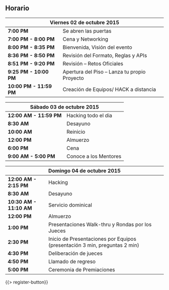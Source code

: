 ﻿## <i class="icon fa-clock-o"></i> Horario

<table class="default">
<thead>
<tr class="row-1 odd">
  <th colspan="2" class="column-1"><div>Viernes 02 de octubre 2015</div></th>
</tr>
</thead>
<tbody class="row-hover" role="alert" aria-live="polite" aria-relevant="all">
<tr class="row-2">
  <td class="column-1"><strong>7:00 PM</strong></td><td class="column-2">Se abren las puertas</td>
</tr>
<tr class="row-3">
  <td class="column-1"><strong>7:00 PM - 8:00 PM</strong></td><td class="column-2">Cena y Networking</td>
</tr>
<tr class="row-4">
  <td class="column-1"><strong>8:00 PM - 8:35 PM</strong></td><td class="column-2">Bienvenida, Visión del evento</td>
</tr>

<tr class="row-5">
  <td class="column-1"><strong>8:36 PM - 8:50 PM</strong></td><td class="column-2">Revisión del Formato, Reglas y APIs</td>
</tr>
<tr class="row-6">
  <td class="column-1"><strong>8:51 PM - 9:20 PM</strong></td><td class="column-2">Revisión – Retos Oficiales </td>
</tr>
<tr class="row-7">
  <td class="column-1"><strong>9:25 PM - 10:00 PM</strong></td><td class="column-2">Apertura del Piso – Lanza tu propio Proyecto</td>
</tr>
<tr class="row-11">
  <td class="column-1"><strong>10:00 PM - 11:59 PM</strong></td><td class="column-2">Creación de Equipos/ HACK a distancia</td>
</tr>
</tbody>
</table>


<table class="default">
<thead>
<tr class="row-1 odd">
  <th colspan="2" class="column-1"><div>Sábado 03 de octubre 2015</div></th>
</tr>
</thead>
<tbody class="row-hover">
<tr class="row-2 even">
  <td class="column-1"><strong>12:00 AM - 11:59 PM</strong></td><td class="column-2">Hacking todo el dia</td>
</tr>
<tr class="row-3 odd">
  <td class="column-1"><strong>8:30 AM</strong></td><td class="column-2">Desayuno</td>
</tr>
<tr class="row-4 even">
  <td class="column-1"><strong>10:00 AM</strong></td><td class="column-2">Reinicio</td>
<tr class="row-5 even">
  <td class="column-1"><strong>12:00 PM</strong></td><td class="column-2">Almuerzo</td>
</tr>
<tr class="row-6 odd">
  <td class="column-1"><strong>6:00 PM</strong></td><td class="column-2">Cena</td>
</tr>
<tr class="row-7 even">
  <td class="column-1"><strong>9:00 AM - 5:00 PM</strong></td><td class="column-2">Conoce a los Mentores</td>
</tr>
</tbody>
</table>



<table class="default">
<thead>
<tr class="row-1 odd">
  <th colspan="2" class="column-1"><div>Domingo 04 de octubre 2015</div></th>
</tr>
</thead>
<tbody class="row-hover">
<tr class="row-2 even">
  <td class="column-1"><strong>12:00 AM - 2:15 PM</strong></td><td class="column-2">Hacking</td>
<tr class="row-3 even">
  <td class="column-1"><strong>8:30 AM</strong></td><td class="column-2">Desayuno</td>
</tr>
<tr class="row-4 odd">
  <td class="column-1"><strong>10:30 AM - 11:10 AM</strong></td><td class="column-2">Servicio dominical</td>
</tr>
<tr class="row-5 even">
  <td class="column-1"><strong>12:00 PM</strong></td><td class="column-2">Almuerzo</td>
</tr>
<tr class="row-6 odd">
  <td class="column-1"><strong>1:00 PM</strong></td><td class="column-2">Presentaciones Walk-thru y Rondas por los Jueces</td>
</tr>
<tr class="row-7 even">
  <td class="column-1"><strong>2:30 PM</strong></td><td class="column-2">Inicio de Presentaciones por Equipos (presentación 3 min, preguntas 2 min)</td>
</tr>
<tr class="row-8 odd">
  <td class="column-1"><strong>4:30 PM </strong></td><td class="column-2">Deliberación de jueces</td>
</tr>
<tr class="row-9 even">
  <td class="column-1"><strong>4:50 PM</strong></td><td class="column-2">Llamado de regreso</td>
</tr>
<tr class="row-10 odd">
  <td class="column-1"><strong>5:00 PM</strong></td><td class="column-2">Ceremonia de Premiaciones</td>
</tr>

</tbody>
</table>
{{> register-button}}
